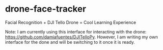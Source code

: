 # drone-face-tracker
Facial Recognition + DJI Tello Drone = Cool Learning Experience

Note: I am currently using this interface for interacting with the drone: https://github.com/damiafuentes/DJITelloPy. However, I am writing my own interface for the done and will be switching to it once it is ready.